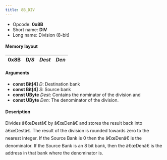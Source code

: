 ```yaml
---
title: 8B_DIV
---
```


-   Opcode: **0x8B**
-   Short name: **DIV**
-   Long name: Division (8-bit)

#### Memory layout

| 0x8B | *D/S* | *Dest* | *Den* |
|------|-------|--------|-------|

#### Arguments

-   **const Bit\[4\]** *D*: Destination bank
-   **const Bit\[4\]** *S*: Source bank
-   **const UByte** *Dest*: Contains the nominator of the division and
-   **const UByte** *Den*: The denominator of the division.

#### Description

Divides â€œDestâ€ by â€œDenâ€ and stores the result back into â€œDestâ€. The result of the division is rounded towards zero to the nearest integer. If the Source Bank is 0 then the â€œDenâ€ is the denominator. If the Source Bank is an 8 bit bank, then the â€œDenâ€ is the address in that bank where the denominator is.
